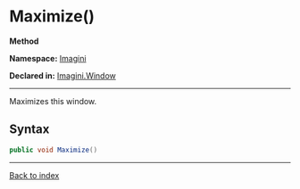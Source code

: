 # Maximize()

**Method**

**Namespace:** [Imagini](Imagini.md)

**Declared in:** [Imagini.Window](Imagini.Window.md)

------



Maximizes this window.


## Syntax

```csharp
public void Maximize()
```

------

[Back to index](index.md)